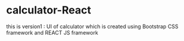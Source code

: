 # calculator-React
this is version1 : UI of calculator which is created using Bootstrap CSS framework and REACT JS framework
